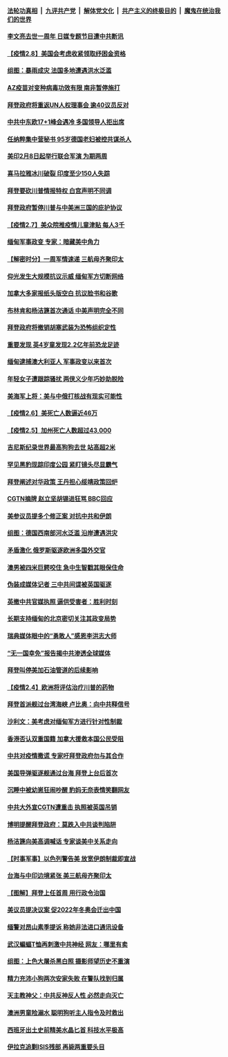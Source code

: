 ####  [法轮功真相](../../../../basic/blob/master/README.md?t=02090001) &nbsp;|&nbsp; [九评共产党](../../../../9ping.md/blob/master/README.md?t=02090001) &nbsp;|&nbsp; [解体党文化](../../../../jtdwh.md/blob/master/README.md?t=02090001)  &nbsp;|&nbsp; [共产主义的终极目的](../../../../gczydzjmd.md/blob/master/README.md?t=02090001) &nbsp;|&nbsp; [魔鬼在统治我们的世界](../../../../mgztzwmdsj.md/blob/master/README.md?t=02090001) 

#### [李文亮去世一周年 日媒专题节目遭中共断讯](../pages/nsc418/n12740402.md?t=02090001) 

#### [【疫情2.8】美国会考虑收紧领取纾困金资格](../pages/nsc418/n12740332.md?t=02090001) 

#### [组图：暴雨成灾 法国多地遭遇洪水泛滥](../pages/nsc418/n12740262.md?t=02090001) 

#### [AZ疫苗对变种病毒功效有限 南非暂停施打](../pages/nsc418/n12739865.md?t=02090001) 

#### [拜登政府将重返UN人权理事会 逾40议员反对](../pages/nsc418/n12739808.md?t=02090001) 

#### [中共中东欧17+1峰会遇冷 多国领导人拒出席](../pages/nsc418/n12739706.md?t=02090001) 

#### [任纳粹集中营秘书 95岁德国老妇被控共谋杀人](../pages/nsc418/n12739489.md?t=02090001) 

#### [美印2月8日起举行联合军演 为期两周](../pages/nsc418/n12738989.md?t=02090001) 

#### [喜马拉雅冰川破裂 印度至少150人失踪](../pages/nsc418/n12738954.md?t=02090001) 

#### [拜登要砍川普情报特权 白宫声明不同调](../pages/nsc418/n12738859.md?t=02090001) 

#### [拜登政府暂停川普与中美洲三国的庇护协议](../pages/nsc418/n12738810.md?t=02090001) 

#### [【疫情2.7】美众院推疫情儿童津贴 每人3千](../pages/nsc418/n12738570.md?t=02090001) 

#### [缅甸军事政变 专家：暗藏美中角力](../pages/nsc418/n12737668.md?t=02090001) 

#### [【解密时分】一周军情速递 三航母齐聚印太](../pages/nsc418/n12737811.md?t=02090001) 

#### [仰光发生大规模抗议示威 缅甸军方切断网络](../pages/nsc418/n12737919.md?t=02090001) 

#### [加拿大多家报纸头版空白 抗议脸书和谷歌](../pages/nsc418/n12737878.md?t=02090001) 

#### [布林肯和杨洁篪首次通话 中美声明完全不同](../pages/nsc418/n12737763.md?t=02090001) 

#### [拜登政府将撤销胡塞武装为恐怖组织定性](../pages/nsc418/n12737749.md?t=02090001) 

#### [重要发现 英4岁童发现2.2亿年前恐龙足迹](../pages/nsc418/n12736719.md?t=02090001) 

#### [缅甸逮捕澳大利亚人 军事政变以来首次](../pages/nsc418/n12737496.md?t=02090001) 

#### [年轻女子遭跟踪骚扰 两侠义少年巧妙助脱险](../pages/nsc418/n12736766.md?t=02090001) 

#### [美海军上将：美与中俄打核战有现实可能性](../pages/nsc418/n12736542.md?t=02090001) 

#### [【疫情2.6】美死亡人数逼近46万](../pages/nsc418/n12737148.md?t=02090001) 

#### [【疫情2.5】加州死亡人数超过43,000](../pages/nsc418/n12735252.md?t=02090001) 

#### [吉尼斯纪录世界最高狗狗去世 站高超2米](../pages/nsc418/n12735589.md?t=02090001) 

#### [罕见黑豹现踪印度公园 紧盯镜头尽显霸气](../pages/nsc418/n12735021.md?t=02090001) 

#### [拜登阐述对华政策 王丹担心绥靖政策回炉](../pages/nsc418/n12736009.md?t=02090001) 

#### [CGTN摘牌 赵立坚胡锡进狂骂 BBC回应](../pages/nsc418/n12735990.md?t=02090001) 

#### [美参议员提多个修正案 对抗中共和伊朗](../pages/nsc418/n12735920.md?t=02090001) 

#### [组图：德国西南部河水泛滥 沿岸遭遇洪灾](../pages/nsc418/n12735256.md?t=02090001) 

#### [矛盾激化 俄罗斯驱逐欧洲多国外交官](../pages/nsc418/n12735854.md?t=02090001) 

#### [澳男被四米巨鳄咬住 急中生智戳其眼保住命](../pages/nsc418/n12734264.md?t=02090001) 

#### [伪装成媒体记者 三中共间谍被英国驱逐](../pages/nsc418/n12735750.md?t=02090001) 

#### [英撤中共官媒执照 逼供受害者：胜利时刻](../pages/nsc418/n12734524.md?t=02090001) 

#### [长期支持缅甸的北京密切关注其政变局势](../pages/nsc418/n12734325.md?t=02090001) 

#### [瑞典媒体眼中的“勇敢人”感恩李洪志大师](../pages/nsc418/n12733311.md?t=02090001) 

#### [“无一国幸免”报告揭中共渗透全球媒体](../pages/nsc418/n12733944.md?t=02090001) 

#### [拜登叫停美加石油管道的后续影响](../pages/nsc418/n12733913.md?t=02090001) 

#### [【疫情2.4】欧洲将评估治疗川普的药物](../pages/nsc418/n12732618.md?t=02090001) 

#### [拜登首派舰过台湾海峡 卢比奥：向中共释信号](../pages/nsc418/n12733646.md?t=02090001) 

#### [沙利文：美考虑对缅甸军方进行针对性制裁](../pages/nsc418/n12733695.md?t=02090001) 

#### [香港否认双重国籍 加拿大援救本国公民受阻](../pages/nsc418/n12733579.md?t=02090001) 

#### [中共对疫情撒谎 专家吁拜登政府勿与其合作](../pages/nsc418/n12733402.md?t=02090001) 

#### [美国导弹驱逐舰通过台海 拜登上台后首次](../pages/nsc418/n12733237.md?t=02090001) 

#### [沉睡中被幼崽狂闹吵醒 豹妈无奈表情笑翻网友](../pages/nsc418/n12731583.md?t=02090001) 

#### [中共大外宣CGTN遭重击 执照被英国吊销](../pages/nsc418/n12733058.md?t=02090001) 

#### [博明提醒拜登政府：莫跌入中共谈判陷阱](../pages/nsc418/n12732778.md?t=02090001) 

#### [杨洁篪向美高调喊话 专家谈美中关系走向](../pages/nsc418/n12731306.md?t=02090001) 

#### [【时事军事】以色列警告美 放宽伊朗制裁即宣战](../pages/nsc418/n12728803.md?t=02090001) 

#### [台海与中印边境紧张 美三航母齐聚印太](../pages/nsc418/n12730890.md?t=02090001) 

#### [【图解】拜登上任首周 用行政令治国](../pages/nsc418/n12731127.md?t=02090001) 

#### [美议员提决议案 促2022年冬奥会迁出中国](../pages/nsc418/n12731176.md?t=02090001) 

#### [缅警对昂山素季提诉 称她非法进口通讯设备](../pages/nsc418/n12730918.md?t=02090001) 

#### [武汉蝙蝠T恤再刺激中共神经 网友：哪里有卖](../pages/nsc418/n12730986.md?t=02090001) 

#### [组图：上色大屠杀黑白照 摄影师望历史不重演](../pages/nsc418/n12730537.md?t=02090001) 

#### [精力充沛小狗两次安家失败 在警队找到归属](../pages/nsc418/n12730824.md?t=02090001) 

#### [天主教神父：中共反神反人性 必然走向灭亡](../pages/nsc418/n12730451.md?t=02090001) 

#### [澳洲男童险溺水 聪明狗听主人指令及时救出](../pages/nsc418/n12730091.md?t=02090001) 

#### [西班牙出土史前精美水晶匕首 科技水平极高](../pages/nsc418/n12729258.md?t=02090001) 

#### [伊拉克追剿ISIS残部 再毙两重要头目](../pages/nsc418/n12730607.md?t=02090001) 

